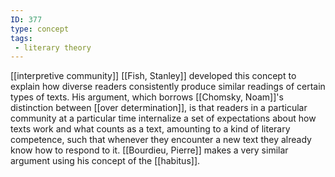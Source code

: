 ```yaml
---
ID: 377
type: concept
tags: 
 - literary theory
---
```


[[interpretive community]]
[[Fish, Stanley]] developed
this concept to explain how diverse readers consistently produce similar
readings of certain types of texts. His argument, which borrows [[Chomsky, Noam]]'s distinction
between [[over determination]], is that readers
in a particular community at a particular time internalize a set of
expectations about how texts work and what counts as a text, amounting
to a kind of literary competence, such that whenever they encounter a
new text they already know how to respond to it. [[Bourdieu, Pierre]] makes a very
similar argument using his concept of the
[[habitus]].
